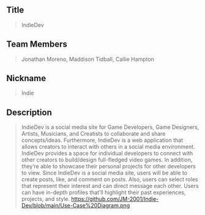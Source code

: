 ## Title
> IndieDev

## Team Members
> Jonathan Moreno, Maddison Tidball, Callie Hampton

## Nickname
> Indie

## Description
>IndieDev is a social media site for Game Developers, Game Designers, Artists, Musicians, and Creatists to collaborate and share concepts/ideas. Furthermore, IndieDev is a web application that allows creators to interact with others in a social media environment. IndieDev provides a space for individual developers to connect with other creators to build/design full-fledged video games. In addition, they’re able to showcase their personal projects for other developers to view. Since IndieDev is a social media site, users will be able to create posts, like, and comment on posts. Also, users can select roles that represent their interest and can direct message each other. Users can have in-depth profiles that’ll highlight their past experiences, projects, and style.
https://github.com/JM-2001/Indie-Dev/blob/main/Use-Case%20Diagram.png
